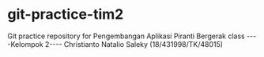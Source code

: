 # git-practice-tim2
Git practice repository for Pengembangan Aplikasi Piranti Bergerak class
----Kelompok 2----
Christianto Natalio Saleky (18/431998/TK/48015)
